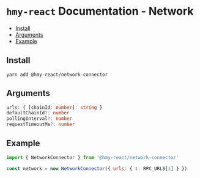# `hmy-react` Documentation - Network

- [Install](#install)
- [Arguments](#arguments)
- [Example](#example)

## Install
`yarn add @hmy-react/network-connector`

## Arguments
```typescript
urls: { [chainId: number]: string }
defaultChainId?: number
pollingInterval?: number
requestTimeoutMs?: number
```

## Example
```javascript
import { NetworkConnector } from '@hmy-react/network-connector'

const network = new NetworkConnector({ urls: { 1: RPC_URLS[1] } })
```
